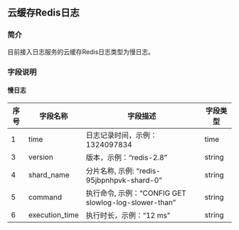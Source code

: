 ## 云缓存Redis日志
### 简介
目前接入日志服务的云缓存Redis日志类型为慢日志。

### 字段说明
#### 慢日志
| 序号 |    字段名称     |                       字段描述                       | 字段类型 |
| ---- | -------------- | --------------------------------------------------- | -------- |
| 1    | time           | 日志记录时间，示例：1324097834                        | time     |
| 3    | version        | 版本，示例：“redis-2.8”                              | string   |
| 4    | shard_name     | 分片名称, 示例: “redis-95jbpnhpvk-shard-0”           | string   |
| 5    | command        | 执行命令, 示例：“CONFIG GET slowlog-log-slower-than” | string   |
| 6    | execution_time | 执行时长，示例：“12 ms”                               | string   |
